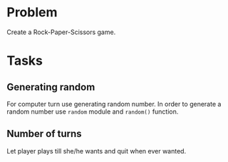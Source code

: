 # Problem
Create a Rock-Paper-Scissors game.
# Tasks
## Generating random
For computer turn use generating random number. In order to generate a random number use `random` module and `random()` function.
## Number of turns
Let player plays till she/he wants and quit when ever wanted.